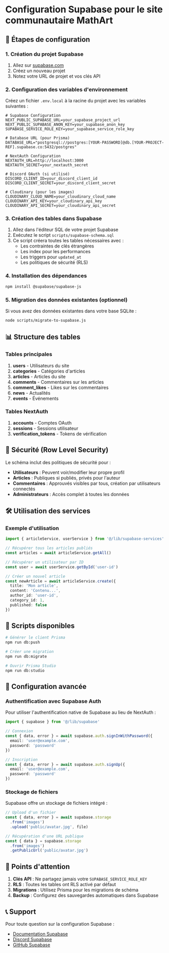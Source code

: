 # Configuration Supabase pour le site communautaire MathArt

## 🚀 Étapes de configuration

### 1. Création du projet Supabase

1. Allez sur [supabase.com](https://supabase.com)
2. Créez un nouveau projet
3. Notez votre URL de projet et vos clés API

### 2. Configuration des variables d'environnement

Créez un fichier `.env.local` à la racine du projet avec les variables suivantes :

```env
# Supabase Configuration
NEXT_PUBLIC_SUPABASE_URL=your_supabase_project_url
NEXT_PUBLIC_SUPABASE_ANON_KEY=your_supabase_anon_key
SUPABASE_SERVICE_ROLE_KEY=your_supabase_service_role_key

# Database URL (pour Prisma)
DATABASE_URL="postgresql://postgres:[YOUR-PASSWORD]@db.[YOUR-PROJECT-REF].supabase.co:5432/postgres"

# NextAuth Configuration
NEXTAUTH_URL=http://localhost:3000
NEXTAUTH_SECRET=your_nextauth_secret

# Discord OAuth (si utilisé)
DISCORD_CLIENT_ID=your_discord_client_id
DISCORD_CLIENT_SECRET=your_discord_client_secret

# Cloudinary (pour les images)
CLOUDINARY_CLOUD_NAME=your_cloudinary_cloud_name
CLOUDINARY_API_KEY=your_cloudinary_api_key
CLOUDINARY_API_SECRET=your_cloudinary_api_secret
```

### 3. Création des tables dans Supabase

1. Allez dans l'éditeur SQL de votre projet Supabase
2. Exécutez le script `scripts/supabase-schema.sql`
3. Ce script créera toutes les tables nécessaires avec :
   - Les contraintes de clés étrangères
   - Les index pour les performances
   - Les triggers pour `updated_at`
   - Les politiques de sécurité (RLS)

### 4. Installation des dépendances

```bash
npm install @supabase/supabase-js
```

### 5. Migration des données existantes (optionnel)

Si vous avez des données existantes dans votre base SQLite :

```bash
node scripts/migrate-to-supabase.js
```

## 📊 Structure des tables

### Tables principales

1. **users** - Utilisateurs du site
2. **categories** - Catégories d'articles
3. **articles** - Articles du site
4. **comments** - Commentaires sur les articles
5. **comment_likes** - Likes sur les commentaires
6. **news** - Actualités
7. **events** - Événements

### Tables NextAuth

1. **accounts** - Comptes OAuth
2. **sessions** - Sessions utilisateur
3. **verification_tokens** - Tokens de vérification

## 🔐 Sécurité (Row Level Security)

Le schéma inclut des politiques de sécurité pour :

- **Utilisateurs** : Peuvent voir/modifier leur propre profil
- **Articles** : Publiques si publiés, privés pour l'auteur
- **Commentaires** : Approuvés visibles par tous, création par utilisateurs connectés
- **Administrateurs** : Accès complet à toutes les données

## 🛠️ Utilisation des services

### Exemple d'utilisation

```typescript
import { articleService, userService } from '@/lib/supabase-services'

// Récupérer tous les articles publiés
const articles = await articleService.getAll()

// Récupérer un utilisateur par ID
const user = await userService.getById('user-id')

// Créer un nouvel article
const newArticle = await articleService.create({
  title: 'Mon article',
  content: 'Contenu...',
  author_id: 'user-id',
  category_id: 1,
  published: false
})
```

## 📝 Scripts disponibles

```bash
# Générer le client Prisma
npm run db:push

# Créer une migration
npm run db:migrate

# Ouvrir Prisma Studio
npm run db:studio
```

## 🔧 Configuration avancée

### Authentification avec Supabase Auth

Pour utiliser l'authentification native de Supabase au lieu de NextAuth :

```typescript
import { supabase } from '@/lib/supabase'

// Connexion
const { data, error } = await supabase.auth.signInWithPassword({
  email: 'user@example.com',
  password: 'password'
})

// Inscription
const { data, error } = await supabase.auth.signUp({
  email: 'user@example.com',
  password: 'password'
})
```

### Stockage de fichiers

Supabase offre un stockage de fichiers intégré :

```typescript
// Upload d'un fichier
const { data, error } = await supabase.storage
  .from('images')
  .upload('public/avatar.jpg', file)

// Récupération d'une URL publique
const { data } = supabase.storage
  .from('images')
  .getPublicUrl('public/avatar.jpg')
```

## 🚨 Points d'attention

1. **Clés API** : Ne partagez jamais votre `SUPABASE_SERVICE_ROLE_KEY`
2. **RLS** : Toutes les tables ont RLS activé par défaut
3. **Migrations** : Utilisez Prisma pour les migrations de schéma
4. **Backup** : Configurez des sauvegardes automatiques dans Supabase

## 📞 Support

Pour toute question sur la configuration Supabase :
- [Documentation Supabase](https://supabase.com/docs)
- [Discord Supabase](https://discord.supabase.com)
- [GitHub Supabase](https://github.com/supabase/supabase) 